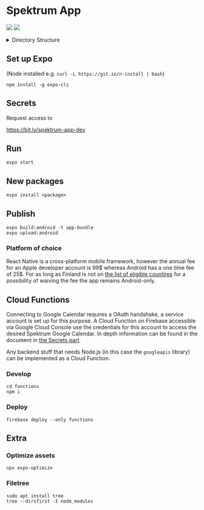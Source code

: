 
# Spektrum App

[![](https://img.shields.io/badge/Version-1.0-blue)](https://github.com/spektrumrf/app/releases)
[![](https://img.shields.io/badge/License-MIT-yellow.svg)](https://opensource.org/licenses/MIT)

<details>
<summary>Directory Structure</summary>
<p>

```
.
├── api
│   ├── calendar.ts
│   ├── lunch.js
│   └── spektraklet.ts
├── assets
│   └── images
│       ├── icon.png
│       ├── launcher.png
│       ├── logo-black.png
│       ├── logo-pink.png
│       └── logo-white.png
├── components
│   └── Themed.tsx
├── constants
│   ├── Layout.ts
│   └── Theme.ts
├── functions
│   ├── credentials.json
│   ├── index.js
│   ├── package.json
│   └── package-lock.json
├── hooks
│   ├── useCachedResources.ts
│   ├── useFirestore.ts
│   ├── useStorage.ts
│   └── useTheme.js
├── navigation
│   ├── BottomTabNavigator.tsx
│   └── index.tsx
├── screens
│   ├── Activities
│   │   ├── ActivitiesScreen.tsx
│   │   ├── CalendarScreen.tsx
│   │   └── SongArchiveScreen.tsx
│   ├── Home
│   │   ├── HomeScreen.jsx
│   │   └── SettingsScreen.jsx
│   ├── Lunch
│   │   └── LunchScreen.tsx
│   ├── Spektraklet
│   │   ├── PostScreen.jsx
│   │   └── SpektrakletScreen.jsx
│   ├── LoadingScreen.tsx
│   └── NotFoundScreen.tsx
├── app.jks
├── app.json
├── App.tsx
├── babel.config.js
├── env.json
├── firebase.json
├── LICENSE
├── package.json
├── package-lock.json
├── README.md
├── tsconfig.json
└── types.tsx
```

</p>
</details>

## Set up Expo

(Node installed e.g. `curl -L https://git.io/n-install | bash`)

```
npm install -g expo-cli
```

## Secrets

Request access to

https://bit.ly/spektrum-app-dev

## Run

```
expo start
```

## New packages

```
expo install <package>
```

## Publish

```
expo build:android -t app-bundle
expo upload:android
```

### Platform of choice

React Native is a cross-platform mobile framework, however the annual fee for an Apple developer account is 99$ whereas Android has a one time fee of 25$. For as long as Finland is not on [the list of eligible countires](https://developer.apple.com/support/membership-fee-waiver/) for a possibility of waiving the fee the app remains Android-only.

## Cloud Functions

Connecting to Google Calendar requires a OAuth handshake, a service account is set up for this purpose. A Cloud Function on Firebase accessible via Google Cloud Console use the credentials for this account to access the desired Spektrum Google Calendar. In depth information can be found in the document in [the Secrets part](##Secrets).

Any backend stuff that needs Node.js (in this case the `googleapis` library) can be implemented as a Cloud Function.

### Develop

```
cd functions
npm i
```

### Deploy

```
firebase deploy --only functions
```

## Extra

### Optimize assets

```
npx expo-optimize
```

### Filetree

```
sudo apt install tree
tree --dirsfirst -I node_modules
```